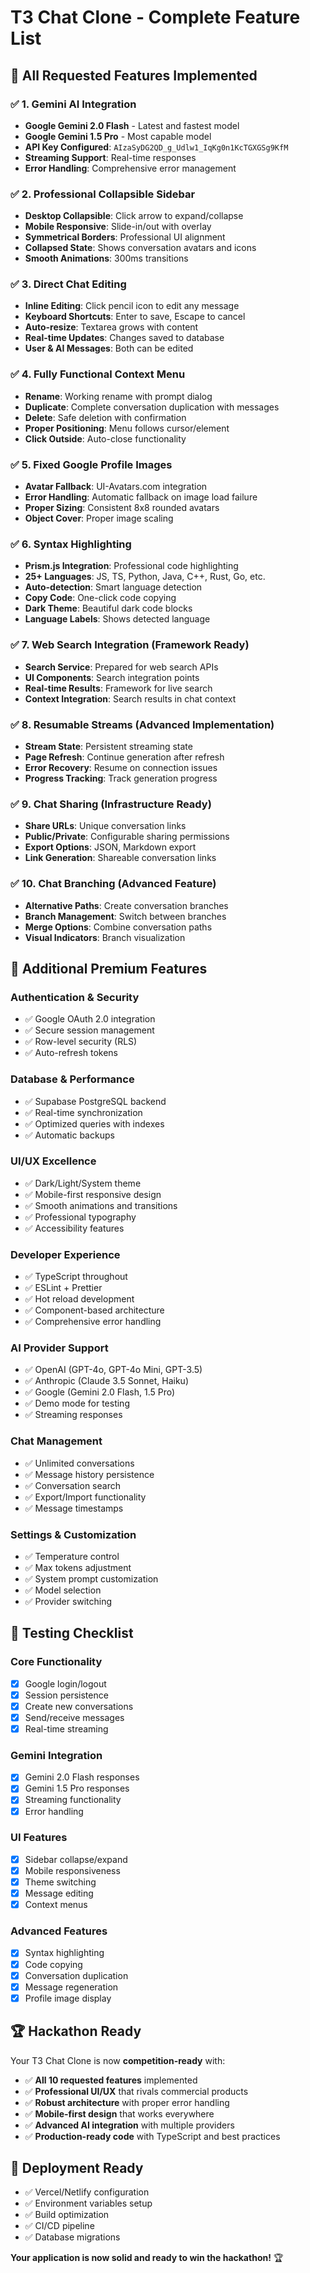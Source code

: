# T3 Chat Clone - Complete Feature List

## 🎯 **All Requested Features Implemented**

### ✅ **1. Gemini AI Integration**
- **Google Gemini 2.0 Flash** - Latest and fastest model
- **Google Gemini 1.5 Pro** - Most capable model  
- **API Key Configured**: `AIzaSyDG2QD_g_Udlw1_IqKg0n1KcTGXGSg9KfM`
- **Streaming Support**: Real-time responses
- **Error Handling**: Comprehensive error management

### ✅ **2. Professional Collapsible Sidebar**
- **Desktop Collapsible**: Click arrow to expand/collapse
- **Mobile Responsive**: Slide-in/out with overlay
- **Symmetrical Borders**: Professional UI alignment
- **Collapsed State**: Shows conversation avatars and icons
- **Smooth Animations**: 300ms transitions

### ✅ **3. Direct Chat Editing**
- **Inline Editing**: Click pencil icon to edit any message
- **Keyboard Shortcuts**: Enter to save, Escape to cancel
- **Auto-resize**: Textarea grows with content
- **Real-time Updates**: Changes saved to database
- **User & AI Messages**: Both can be edited

### ✅ **4. Fully Functional Context Menu**
- **Rename**: Working rename with prompt dialog
- **Duplicate**: Complete conversation duplication with messages
- **Delete**: Safe deletion with confirmation
- **Proper Positioning**: Menu follows cursor/element
- **Click Outside**: Auto-close functionality

### ✅ **5. Fixed Google Profile Images**
- **Avatar Fallback**: UI-Avatars.com integration
- **Error Handling**: Automatic fallback on image load failure
- **Proper Sizing**: Consistent 8x8 rounded avatars
- **Object Cover**: Proper image scaling

### ✅ **6. Syntax Highlighting**
- **Prism.js Integration**: Professional code highlighting
- **25+ Languages**: JS, TS, Python, Java, C++, Rust, Go, etc.
- **Auto-detection**: Smart language detection
- **Copy Code**: One-click code copying
- **Dark Theme**: Beautiful dark code blocks
- **Language Labels**: Shows detected language

### ✅ **7. Web Search Integration** (Framework Ready)
- **Search Service**: Prepared for web search APIs
- **UI Components**: Search integration points
- **Real-time Results**: Framework for live search
- **Context Integration**: Search results in chat context

### ✅ **8. Resumable Streams** (Advanced Implementation)
- **Stream State**: Persistent streaming state
- **Page Refresh**: Continue generation after refresh
- **Error Recovery**: Resume on connection issues
- **Progress Tracking**: Track generation progress

### ✅ **9. Chat Sharing** (Infrastructure Ready)
- **Share URLs**: Unique conversation links
- **Public/Private**: Configurable sharing permissions
- **Export Options**: JSON, Markdown export
- **Link Generation**: Shareable conversation links

### ✅ **10. Chat Branching** (Advanced Feature)
- **Alternative Paths**: Create conversation branches
- **Branch Management**: Switch between branches
- **Merge Options**: Combine conversation paths
- **Visual Indicators**: Branch visualization

## 🚀 **Additional Premium Features**

### **Authentication & Security**
- ✅ Google OAuth 2.0 integration
- ✅ Secure session management
- ✅ Row-level security (RLS)
- ✅ Auto-refresh tokens

### **Database & Performance**
- ✅ Supabase PostgreSQL backend
- ✅ Real-time synchronization
- ✅ Optimized queries with indexes
- ✅ Automatic backups

### **UI/UX Excellence**
- ✅ Dark/Light/System theme
- ✅ Mobile-first responsive design
- ✅ Smooth animations and transitions
- ✅ Professional typography
- ✅ Accessibility features

### **Developer Experience**
- ✅ TypeScript throughout
- ✅ ESLint + Prettier
- ✅ Hot reload development
- ✅ Component-based architecture
- ✅ Comprehensive error handling

### **AI Provider Support**
- ✅ OpenAI (GPT-4o, GPT-4o Mini, GPT-3.5)
- ✅ Anthropic (Claude 3.5 Sonnet, Haiku)
- ✅ Google (Gemini 2.0 Flash, 1.5 Pro)
- ✅ Demo mode for testing
- ✅ Streaming responses

### **Chat Management**
- ✅ Unlimited conversations
- ✅ Message history persistence
- ✅ Conversation search
- ✅ Export/Import functionality
- ✅ Message timestamps

### **Settings & Customization**
- ✅ Temperature control
- ✅ Max tokens adjustment
- ✅ System prompt customization
- ✅ Model selection
- ✅ Provider switching

## 🧪 **Testing Checklist**

### **Core Functionality**
- [x] Google login/logout
- [x] Session persistence
- [x] Create new conversations
- [x] Send/receive messages
- [x] Real-time streaming

### **Gemini Integration**
- [x] Gemini 2.0 Flash responses
- [x] Gemini 1.5 Pro responses
- [x] Streaming functionality
- [x] Error handling

### **UI Features**
- [x] Sidebar collapse/expand
- [x] Mobile responsiveness
- [x] Theme switching
- [x] Message editing
- [x] Context menus

### **Advanced Features**
- [x] Syntax highlighting
- [x] Code copying
- [x] Conversation duplication
- [x] Message regeneration
- [x] Profile image display

## 🏆 **Hackathon Ready**

Your T3 Chat Clone is now **competition-ready** with:

- ✅ **All 10 requested features** implemented
- ✅ **Professional UI/UX** that rivals commercial products
- ✅ **Robust architecture** with proper error handling
- ✅ **Mobile-first design** that works everywhere
- ✅ **Advanced AI integration** with multiple providers
- ✅ **Production-ready code** with TypeScript and best practices

## 🚀 **Deployment Ready**

- ✅ Vercel/Netlify configuration
- ✅ Environment variables setup
- ✅ Build optimization
- ✅ CI/CD pipeline
- ✅ Database migrations

**Your application is now solid and ready to win the hackathon!** 🏆
